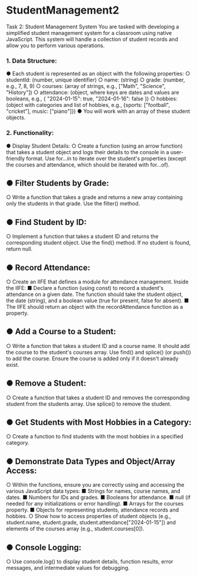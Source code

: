 # StudentManagement2
Task 2: Student Management System
You are tasked with developing a simplified student management system for a classroom using native JavaScript. This system will handle a collection of student records and allow you to perform various operations.

### 1. Data Structure:
● Each student is represented as an object with the following properties: ○ studentId: (number, unique identifier) ○ name: (string) ○ grade: (number, e.g., 7, 8, 9) ○ courses: (array of strings, e.g., ["Math", "Science", "History"]) ○ attendance: (object, where keys are dates and values are booleans, e.g., { "2024-01-15": true, "2024-01-16": false }) ○ hobbies: (object with categories and list of hobbies, e.g., {sports: ["football", "cricket"], music: ["piano"]}) ● You will work with an array of these student objects.

### 2. Functionality:
● Display Student Details:
○ Create a function (using an arrow function) that takes a student object and logs their details to the console in a user-friendly format. Use for...in to iterate over the student's properties (except the courses and attendance, which should be iterated with for...of).

## ● Filter Students by Grade:
○ Write a function that takes a grade and returns a new array containing only the students in that grade. Use the filter() method.

## ● Find Student by ID:
○ Implement a function that takes a student ID and returns the corresponding student object. Use the find() method. If no student is found, return null.

## ● Record Attendance:
○ Create an IIFE that defines a module for attendance management. Inside the IIFE: ■ Declare a function (using const) to record a student's attendance on a given date. The function should take the student object, the date (string), and a boolean value (true for present, false for absent). ■ The IIFE should return an object with the recordAttendance function as a property.

## ● Add a Course to a Student:
○ Write a function that takes a student ID and a course name. It should add the course to the student's courses array. Use find() and splice() (or push()) to add the course. Ensure the course is added only if it doesn't already exist.

## ● Remove a Student:
○ Create a function that takes a student ID and removes the corresponding student from the students array. Use splice() to remove the student.

## ● Get Students with Most Hobbies in a Category:
○ Create a function to find students with the most hobbies in a specified category.

## ● Demonstrate Data Types and Object/Array Access:
○ Within the functions, ensure you are correctly using and accessing the various JavaScript data types: ■ Strings for names, course names, and dates. ■ Numbers for IDs and grades. ■ Booleans for attendance. ■ null (if needed for any initializations or error handling). ■ Arrays for the courses property. ■ Objects for representing students, attendance records and hobbies. ○ Show how to access properties of student objects (e.g., student.name, student.grade, student.attendance["2024-01-15"]) and elements of the courses array (e.g., student.courses[0]).

## ● Console Logging:
○ Use console.log() to display student details, function results, error messages, and intermediate values for debugging.

